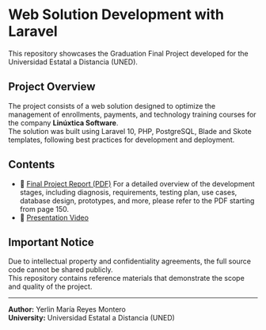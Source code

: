# Web Solution Development with Laravel

This repository showcases the Graduation Final Project developed for the Universidad Estatal a Distancia (UNED).

## Project Overview

The project consists of a web solution designed to optimize the management of enrollments, payments, and technology training courses for the company **Linúxtica Software**.  
The solution was built using Laravel 10, PHP, PostgreSQL, Blade and Skote templates, following best practices for development and deployment.

## Contents

- 📄 [Final Project Report (PDF)](./Final-Project-YerlinReyesMontero-Spanish.pdf) For a detailed overview of the development stages, including diagnosis, requirements, testing plan, use cases, database design, prototypes, and more, please refer to the PDF starting from page 150.
- 🎥 [Presentation Video](https://drive.google.com/file/d/1pQlVmuHeAR-2Nxw8ieDhBMNPOAMI0aPt/view?usp=sharing)

## Important Notice

Due to intellectual property and confidentiality agreements, the full source code cannot be shared publicly.  
This repository contains reference materials that demonstrate the scope and quality of the project.

---

**Author:** Yerlin María Reyes Montero  
**University:** Universidad Estatal a Distancia (UNED)
